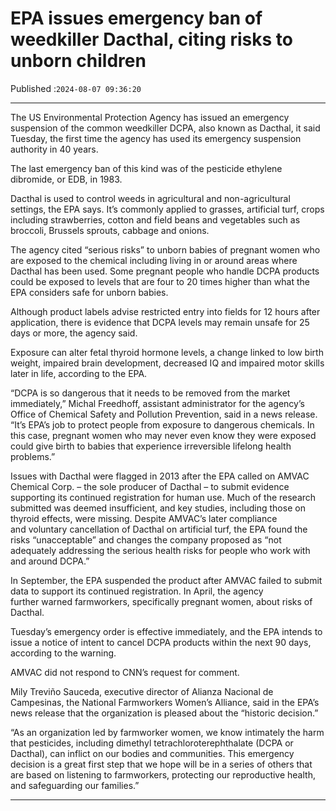 # EPA issues emergency ban of weedkiller Dacthal, citing risks to unborn children

Published :`2024-08-07 09:36:20`

---

The US Environmental Protection Agency has issued an emergency suspension of the common weedkiller DCPA, also known as Dacthal, it said Tuesday, the first time the agency has used its emergency suspension authority in 40 years.

The last emergency ban of this kind was of the pesticide ethylene dibromide, or EDB, in 1983.

Dacthal is used to control weeds in agricultural and non-agricultural settings, the EPA says. It’s commonly applied to grasses, artificial turf, crops including strawberries, cotton and field beans and vegetables such as broccoli, Brussels sprouts, cabbage and onions.

The agency cited “serious risks” to unborn babies of pregnant women who are exposed to the chemical including living in or around areas where Dacthal has been used. Some pregnant people who handle DCPA products could be exposed to levels that are four to 20 times higher than what the EPA considers safe for unborn babies.

Although product labels advise restricted entry into fields for 12 hours after application, there is evidence that DCPA levels may remain unsafe for 25 days or more, the agency said.

Exposure can alter fetal thyroid hormone levels, a change linked to low birth weight, impaired brain development, decreased IQ and impaired motor skills later in life, according to the EPA.

“DCPA is so dangerous that it needs to be removed from the market immediately,” Michal Freedhoff, assistant administrator for the agency’s Office of Chemical Safety and Pollution Prevention, said in a news release. “It’s EPA’s job to protect people from exposure to dangerous chemicals. In this case, pregnant women who may never even know they were exposed could give birth to babies that experience irreversible lifelong health problems.”

Issues with Dacthal were flagged in 2013 after the EPA called on AMVAC Chemical Corp. – the sole producer of Dacthal – to submit evidence supporting its continued registration for human use. Much of the research submitted was deemed insufficient, and key studies, including those on thyroid effects, were missing. Despite AMVAC’s later compliance and voluntary cancellation of Dacthal on artificial turf, the EPA found the risks “unacceptable” and changes the company proposed as “not adequately addressing the serious health risks for people who work with and around DCPA.”

In September, the EPA suspended the product after AMVAC failed to submit data to support its continued registration. In April, the agency further warned farmworkers, specifically pregnant women, about risks of Dacthal.

Tuesday’s emergency order is effective immediately, and the EPA intends to issue a notice of intent to cancel DCPA products within the next 90 days, according to the warning.

AMVAC did not respond to CNN’s request for comment.

Mily Treviño Sauceda, executive director of Alianza Nacional de Campesinas, the National Farmworkers Women’s Alliance, said in the EPA’s news release that the organization is pleased about the “historic decision.”

“As an organization led by farmworker women, we know intimately the harm that pesticides, including dimethyl tetrachloroterephthalate (DCPA or Dacthal), can inflict on our bodies and communities. This emergency decision is a great first step that we hope will be in a series of others that are based on listening to farmworkers, protecting our reproductive health, and safeguarding our families.”

---

